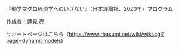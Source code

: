 『動学マクロ経済学へのいざない』（日本評論社、2020年）プログラム

作成者：蓮見 亮

サポートページはこちら（https://www.rhasumi.net/wiki/wiki.cgi?page=dynamicmodels)
